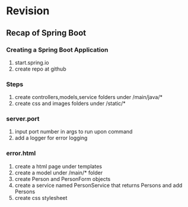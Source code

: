 # Revision

## Recap of Spring Boot

### Creating a Spring Boot Application
1. start.spring.io
2. create repo at github

### Steps 
1. create controllers,models,service folders under /main/java/*
2. create css and images folders under /static/*

### server.port
1. input port number in args to run upon command
2. add a logger for error logging

### error.html
1. create a html page under templates
2. create a model under /main/* folder
3. create Person and PersonForm objects
4. create a service named PersonService that returns Persons and add Persons
5. create css stylesheet


